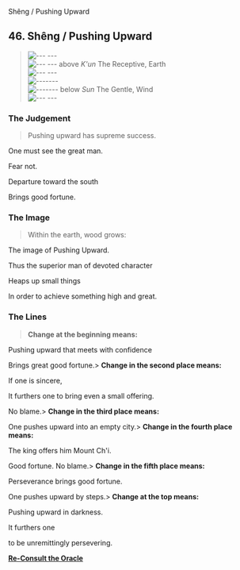 Shêng / Pushing Upward
## 46. Shêng / Pushing Upward
> ![--- ---](../images/yinU.gif)   
> ![--- ---](../images/yinU.gif) above _K'un_ The Receptive, Earth  
> ![--- ---](../images/yinU.gif)   
> ![-------](../images/yangU.gif)   
> ![-------](../images/yangU.gif) below _Sun_ The Gentle, Wind  
> ![--- ---](../images/yinU.gif)
### The Judgement
> Pushing upward has supreme success.  
>  One must see the great man.  
>  Fear not.  
>  Departure toward the south  
>  Brings good fortune.
### The Image
> Within the earth, wood grows:  
>  The image of Pushing Upward.  
>  Thus the superior man of devoted character  
>  Heaps up small things  
>  In order to achieve something high and great.
### The Lines
> **Change at the beginning means:**  
>  Pushing upward that meets with confidence  
>  Brings great good fortune.> **Change in the second place means:**  
>  If one is sincere,  
>  It furthers one to bring even a small offering.  
>  No blame.> **Change in the third place means:**  
>  One pushes upward into an empty city.> **Change in the fourth place means:**  
>  The king offers him Mount Ch'i.  
>  Good fortune. No blame.> **Change in the fifth place means:**  
>  Perseverance brings good fortune.  
>  One pushes upward by steps.> **Change at the top means:**  
>  Pushing upward in darkness.  
>  It furthers one  
>  to be unremittingly persevering.

**[Re-Consult the Oracle](../index.html)**

